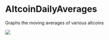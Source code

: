 # AltcoinDailyAverages
Graphs the moving averages of various altcoins

<img src='https://i.imgur.com/joXb2eC.png'>
